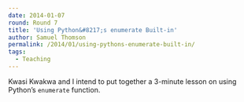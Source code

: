 ```yaml
---
date: 2014-01-07
round: Round 7
title: 'Using Python&#8217;s enumerate Built-in'
author: Samuel Thomson
permalink: /2014/01/using-pythons-enumerate-built-in/
tags:
  - Teaching
---
```

Kwasi Kwakwa and I intend to put together a 3-minute lesson on using Python&#8217;s `enumerate` function.

